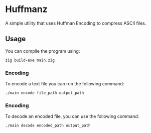 # Huffmanz

A simple utility that uses Huffman Encoding to compress ASCII files.

## Usage

You can compile the program using:

```
zig build-exe main.zig
```

### Encoding

To encode a text file you can run the following command:

```
./main encode file_path output_path
```

### Encoding

To decode an encoded file, you can use the following command:

```
./main decode encoded_path output_path
```

